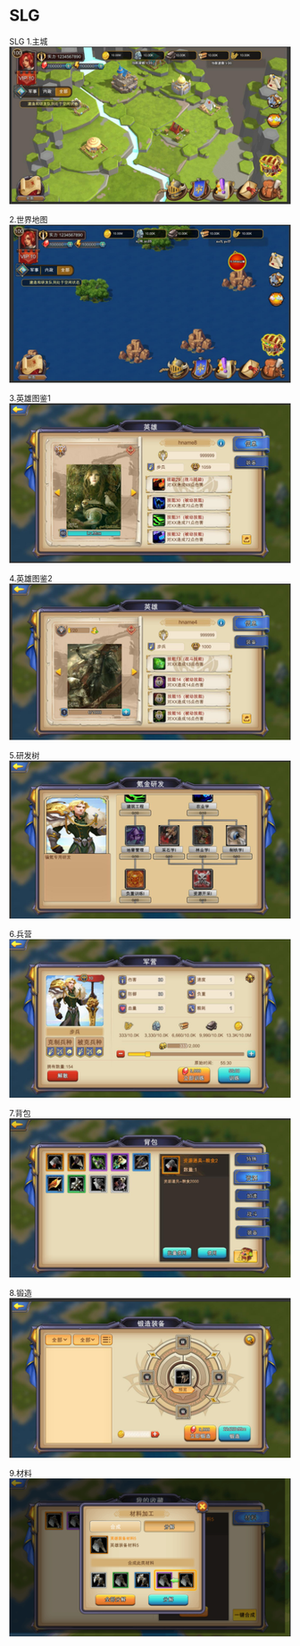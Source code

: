 # SLG
SLG
1.主城
![主城](https://github.com/HHHHHHHHHHHHHHHHHHHHHCS/MyProjectList/blob/master/SLG/1.jpg)

2.世界地图
![世界地图](https://github.com/HHHHHHHHHHHHHHHHHHHHHCS/MyProjectList/blob/master/SLG/2.jpg)

3.英雄图鉴1
![英雄图鉴1](https://github.com/HHHHHHHHHHHHHHHHHHHHHCS/MyProjectList/blob/master/SLG/3.jpg)

4.英雄图鉴2
![英雄图鉴2](https://github.com/HHHHHHHHHHHHHHHHHHHHHCS/MyProjectList/blob/master/SLG/4.jpg)

5.研发树
![研发树](https://github.com/HHHHHHHHHHHHHHHHHHHHHCS/MyProjectList/blob/master/SLG/5.jpg)

6.兵营
![兵营](https://github.com/HHHHHHHHHHHHHHHHHHHHHCS/MyProjectList/blob/master/SLG/6.jpg)

7.背包
![背包](https://github.com/HHHHHHHHHHHHHHHHHHHHHCS/MyProjectList/blob/master/SLG/7.jpg)

8.锻造
![锻造](https://github.com/HHHHHHHHHHHHHHHHHHHHHCS/MyProjectList/blob/master/SLG/8.jpg)

9.材料
![材料](https://github.com/HHHHHHHHHHHHHHHHHHHHHCS/MyProjectList/blob/master/SLG/9.png)
